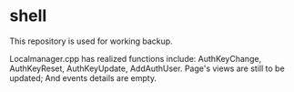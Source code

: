 # shell
This repository is used for working backup.

Localmanager.cpp has realized functions include: AuthKeyChange, AuthKeyReset, AuthKeyUpdate, AddAuthUser.
Page's views are still to be updated;
And events details are empty.
